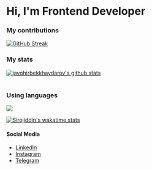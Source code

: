 # Hi, I'm Frontend Developer

### My contributions
[![GitHub Streak](https://github-readme-streak-stats.herokuapp.com?user=sirojiddinbazarbaev&theme=react)](https://git.io/streak-stats)
<br/>
### My stats
[![javohirbekkhaydarov's github stats](https://github-readme-stats.vercel.app/api?username=sirojiddinbazarbaev&show_icons=true&theme=react)](https://github.com/javohirbekkhaydarov/github-readme-stats) <br/><br/>

### Using languages
![ ](https://github-readme-stats.vercel.app/api/top-langs/?username=sirojiddinbazarbaev&show_icons=true&theme=react)

[![Sirojiddin's wakatime stats](https://github-readme-stats.vercel.app/api/wakatime?username=sirojiddinbazarbaev)](https://github.com/sirojiddinbazarbaev/github-readme-stats)

#### Social Media 
- [LinkedIn](https://www.linkedin.com/in/sirojiddinbazarbaev/) 
- [Instagram](https://www.instagram.com/sirojiddinbazarbaev/) 
- [Telegram](https://t.me/sirojiddinbazarbaev/)
